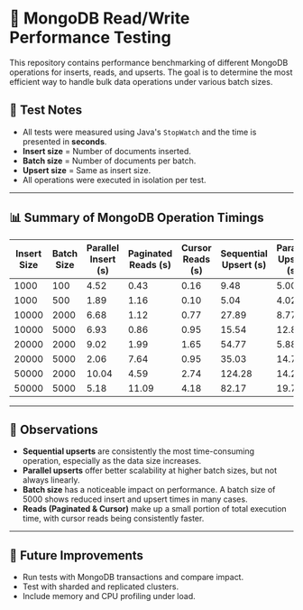 # 🧪 MongoDB Read/Write Performance Testing

This repository contains performance benchmarking of different MongoDB operations for inserts, reads, and upserts. The goal is to determine the most efficient way to handle bulk data operations under various batch sizes.

## 🧾 Test Notes

- All tests were measured using Java's `StopWatch` and the time is presented in **seconds**.
- **Insert size** = Number of documents inserted.
- **Batch size** = Number of documents per batch.
- **Upsert size** = Same as insert size.
- All operations were executed in isolation per test.

---

## 📊 Summary of MongoDB Operation Timings

| Insert Size | Batch Size | Parallel Insert (s) | Paginated Reads (s) | Cursor Reads (s) | Sequential Upsert (s) | Parallel Upsert (s) | Total Time (s) |
|-------------|------------|----------------------|----------------------|-------------------|------------------------|----------------------|----------------|
| 1000        | 100        | 4.52                 | 0.43                 | 0.16              | 9.48                   | 5.00                 | 19.59          |
| 1000        | 500        | 1.89                 | 1.16                 | 0.10              | 5.04                   | 4.02                 | 12.20          |
| 10000       | 2000       | 6.68                 | 1.12                 | 0.77              | 27.89                  | 8.77                 | 45.24          |
| 10000       | 5000       | 6.93                 | 0.86                 | 0.95              | 15.54                  | 12.84                | 37.13          |
| 20000       | 2000       | 9.02                 | 1.99                 | 1.65              | 54.77                  | 5.88                 | 73.30          |
| 20000       | 5000       | 2.06                 | 7.64                 | 0.95              | 35.03                  | 14.73                | 60.40          |
| 50000       | 2000       | 10.04                | 4.59                 | 2.74              | 124.28                 | 14.27                | 155.91         |
| 50000       | 5000       | 5.18                 | 11.09                | 4.18              | 82.17                  | 19.73                | 122.34         |

---

## 📌 Observations

- **Sequential upserts** are consistently the most time-consuming operation, especially as the data size increases.
- **Parallel upserts** offer better scalability at higher batch sizes, but not always linearly.
- **Batch size** has a noticeable impact on performance. A batch size of 5000 shows reduced insert and upsert times in many cases.
- **Reads (Paginated & Cursor)** make up a small portion of total execution time, with cursor reads being consistently faster.

---

## 🔧 Future Improvements

- Run tests with MongoDB transactions and compare impact.
- Test with sharded and replicated clusters.
- Include memory and CPU profiling under load.

